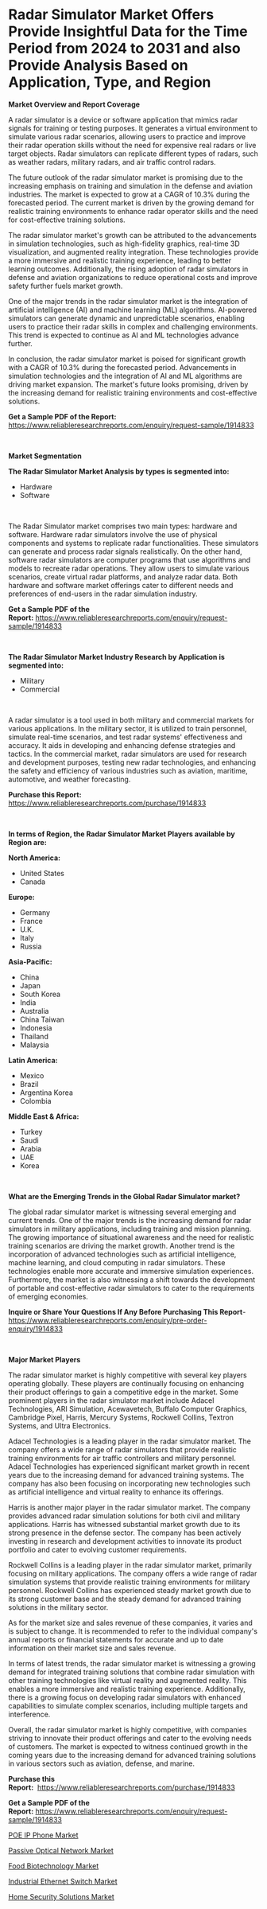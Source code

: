 <p><h1>Radar Simulator Market Offers Provide Insightful Data for the Time Period from 2024 to 2031 and also Provide Analysis Based on Application, Type, and Region</h1></p><p><strong>Market Overview and Report Coverage</strong></p>
<p><p>A radar simulator is a device or software application that mimics radar signals for training or testing purposes. It generates a virtual environment to simulate various radar scenarios, allowing users to practice and improve their radar operation skills without the need for expensive real radars or live target objects. Radar simulators can replicate different types of radars, such as weather radars, military radars, and air traffic control radars.</p><p>The future outlook of the radar simulator market is promising due to the increasing emphasis on training and simulation in the defense and aviation industries. The market is expected to grow at a CAGR of 10.3% during the forecasted period. The current market is driven by the growing demand for realistic training environments to enhance radar operator skills and the need for cost-effective training solutions.</p><p>The radar simulator market's growth can be attributed to the advancements in simulation technologies, such as high-fidelity graphics, real-time 3D visualization, and augmented reality integration. These technologies provide a more immersive and realistic training experience, leading to better learning outcomes. Additionally, the rising adoption of radar simulators in defense and aviation organizations to reduce operational costs and improve safety further fuels market growth.</p><p>One of the major trends in the radar simulator market is the integration of artificial intelligence (AI) and machine learning (ML) algorithms. AI-powered simulators can generate dynamic and unpredictable scenarios, enabling users to practice their radar skills in complex and challenging environments. This trend is expected to continue as AI and ML technologies advance further.</p><p>In conclusion, the radar simulator market is poised for significant growth with a CAGR of 10.3% during the forecasted period. Advancements in simulation technologies and the integration of AI and ML algorithms are driving market expansion. The market's future looks promising, driven by the increasing demand for realistic training environments and cost-effective solutions.</p></p>
<p><strong>Get a Sample PDF of the Report:</strong> <a href="https://www.reliableresearchreports.com/enquiry/request-sample/1914833">https://www.reliableresearchreports.com/enquiry/request-sample/1914833</a></p>
<p>&nbsp;</p>
<p><strong>Market Segmentation</strong></p>
<p><strong>The Radar Simulator Market Analysis by types is segmented into:</strong></p>
<p><ul><li>Hardware</li><li>Software</li></ul></p>
<p>&nbsp;</p>
<p><p>The Radar Simulator market comprises two main types: hardware and software. Hardware radar simulators involve the use of physical components and systems to replicate radar functionalities. These simulators can generate and process radar signals realistically. On the other hand, software radar simulators are computer programs that use algorithms and models to recreate radar operations. They allow users to simulate various scenarios, create virtual radar platforms, and analyze radar data. Both hardware and software market offerings cater to different needs and preferences of end-users in the radar simulation industry.</p></p>
<p><strong>Get a Sample PDF of the Report:</strong>&nbsp;<a href="https://www.reliableresearchreports.com/enquiry/request-sample/1914833">https://www.reliableresearchreports.com/enquiry/request-sample/1914833</a></p>
<p>&nbsp;</p>
<p><strong>The Radar Simulator Market Industry Research by Application is segmented into:</strong></p>
<p><ul><li>Military</li><li>Commercial</li></ul></p>
<p>&nbsp;</p>
<p><p>A radar simulator is a tool used in both military and commercial markets for various applications. In the military sector, it is utilized to train personnel, simulate real-time scenarios, and test radar systems' effectiveness and accuracy. It aids in developing and enhancing defense strategies and tactics. In the commercial market, radar simulators are used for research and development purposes, testing new radar technologies, and enhancing the safety and efficiency of various industries such as aviation, maritime, automotive, and weather forecasting.</p></p>
<p><strong>Purchase this Report:</strong>&nbsp; <a href="https://www.reliableresearchreports.com/purchase/1914833">https://www.reliableresearchreports.com/purchase/1914833</a></p>
<p>&nbsp;</p>
<p><strong>In terms of Region, the Radar Simulator Market Players available by Region are:</strong></p>
<p>
    <p> <strong> North America: </strong>
        <ul>
            <li>United States</li>
            <li>Canada</li>
        </ul>
        </p> 
    <p> <strong> Europe: </strong>
        <ul>
            <li>Germany</li>
            <li>France</li>
            <li>U.K.</li>
            <li>Italy</li>
            <li>Russia</li>
        </ul>
        </p> 
    <p> <strong> Asia-Pacific: </strong>
        <ul>
            <li>China</li>
            <li>Japan</li>
            <li>South Korea</li>
            <li>India</li>
            <li>Australia</li>
            <li>China Taiwan</li>
            <li>Indonesia</li>
            <li>Thailand</li>
            <li>Malaysia</li>
        </ul>
        </p> 
    <p> <strong> Latin America: </strong>
        <ul>
            <li>Mexico</li>
            <li>Brazil</li>
            <li>Argentina Korea</li>
            <li>Colombia</li>
        </ul>
        </p> 
    <p> <strong> Middle East & Africa: </strong>
        <ul>
            <li>Turkey</li>
            <li>Saudi</li>
            <li>Arabia</li>
            <li>UAE</li>
            <li>Korea</li>
        </ul>
    </p>
    </p>
<p>&nbsp;</p>
<p><strong>What are the Emerging Trends in the Global Radar Simulator market?</strong></p>
<p><p>The global radar simulator market is witnessing several emerging and current trends. One of the major trends is the increasing demand for radar simulators in military applications, including training and mission planning. The growing importance of situational awareness and the need for realistic training scenarios are driving the market growth. Another trend is the incorporation of advanced technologies such as artificial intelligence, machine learning, and cloud computing in radar simulators. These technologies enable more accurate and immersive simulation experiences. Furthermore, the market is also witnessing a shift towards the development of portable and cost-effective radar simulators to cater to the requirements of emerging economies.</p></p>
<p><strong>Inquire or Share Your Questions If Any Before Purchasing This Report</strong>- <a href="https://www.reliableresearchreports.com/enquiry/pre-order-enquiry/1914833">https://www.reliableresearchreports.com/enquiry/pre-order-enquiry/1914833</a></p>
<p>&nbsp;</p>
<p><strong>Major Market Players</strong></p>
<p><p>The radar simulator market is highly competitive with several key players operating globally. These players are continually focusing on enhancing their product offerings to gain a competitive edge in the market. Some prominent players in the radar simulator market include Adacel Technologies, ARI Simulation, Acewavetech, Buffalo Computer Graphics, Cambridge Pixel, Harris, Mercury Systems, Rockwell Collins, Textron Systems, and Ultra Electronics.</p><p>Adacel Technologies is a leading player in the radar simulator market. The company offers a wide range of radar simulators that provide realistic training environments for air traffic controllers and military personnel. Adacel Technologies has experienced significant market growth in recent years due to the increasing demand for advanced training systems. The company has also been focusing on incorporating new technologies such as artificial intelligence and virtual reality to enhance its offerings.</p><p>Harris is another major player in the radar simulator market. The company provides advanced radar simulation solutions for both civil and military applications. Harris has witnessed substantial market growth due to its strong presence in the defense sector. The company has been actively investing in research and development activities to innovate its product portfolio and cater to evolving customer requirements.</p><p>Rockwell Collins is a leading player in the radar simulator market, primarily focusing on military applications. The company offers a wide range of radar simulation systems that provide realistic training environments for military personnel. Rockwell Collins has experienced steady market growth due to its strong customer base and the steady demand for advanced training solutions in the military sector.</p><p>As for the market size and sales revenue of these companies, it varies and is subject to change. It is recommended to refer to the individual company's annual reports or financial statements for accurate and up to date information on their market size and sales revenue.</p><p>In terms of latest trends, the radar simulator market is witnessing a growing demand for integrated training solutions that combine radar simulation with other training technologies like virtual reality and augmented reality. This enables a more immersive and realistic training experience. Additionally, there is a growing focus on developing radar simulators with enhanced capabilities to simulate complex scenarios, including multiple targets and interference.</p><p>Overall, the radar simulator market is highly competitive, with companies striving to innovate their product offerings and cater to the evolving needs of customers. The market is expected to witness continued growth in the coming years due to the increasing demand for advanced training solutions in various sectors such as aviation, defense, and marine.</p></p>
<p><strong>Purchase this Report:</strong>&nbsp;&nbsp;<a href="https://www.reliableresearchreports.com/purchase/1914833">https://www.reliableresearchreports.com/purchase/1914833</a></p>
<p></p>
<p><strong>Get a Sample PDF of the Report:</strong>&nbsp;<a href="https://www.reliableresearchreports.com/enquiry/request-sample/1914833">https://www.reliableresearchreports.com/enquiry/request-sample/1914833</a></p>
<p><p><a href="https://github.com/tamvrosiya/Market-Research-Report-List-2/blob/main/poe-ip-phone-market.md">POE IP Phone Market</a></p><p><a href="https://github.com/amonskiyk/Market-Research-Report-List-2/blob/main/passive-optical-network-market.md">Passive Optical Network Market</a></p><p><a href="https://github.com/julyju69/Market-Research-Report-List-1/blob/main/food-biotechnology-market.md">Food Biotechnology Market</a></p><p><a href="https://github.com/gaydyna/Market-Research-Report-List-2/blob/main/industrial-ethernet-switch-market.md">Industrial Ethernet Switch Market</a></p><p><a href="https://github.com/joannesouthgate/Market-Research-Report-List-1/blob/main/home-security-solutions-market.md">Home Security Solutions Market</a></p></p>